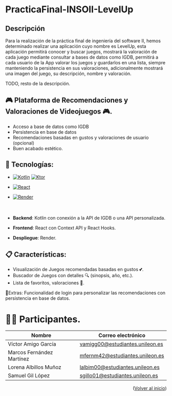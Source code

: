 # PracticaFinal-INSOII-LevelUp

## Descripción
Para la realización de la práctica final de ingeniería del software II, hemos determinado realizar una aplicación cuyo nombre es LevelUp, esta aplicación permitirá conocer y buscar juegos, mostrará la valoración de cada juego mediante consultar a bases de datos como IGDB, permitirá a cada usuario de la App valorar los juegos y guardarlos en una lista, siempre manteniendo la persistencia en sus valoraciones, adicionalmente mostrará una imagen del juego, su descripción, nombre y valoración.

TODO, resto de la descripción.

## 🎮 Plataforma de Recomendaciones y Valoraciones de Videojuegos 🎮.

* Acceso a base de datos como IGDB
* Persistencia en base de datos
* Recomendaciones basadas en gustos y valoraciones de usuario (opcional)
* Buen acabado estético.

## 🧪 Tecnologías:
*	[![Kotlin][Kotlin-logo]][Kotlin-url]   [![Ktor][Ktor-logo]][Ktor-url] 
*	[![React][React-logo]][React-url]  
*	[![Render][Render-logo]][Render-url]
<br><br><br>

* **Backend**: Kotlin con conexión a la API de IGDB o una API personalizada.
* **Frontend**: React con Context API y React Hooks.
* **Despliegue**: Render.


  
## 📋 Características:
- Visualización de Juegos recomendadas basadas en gustos 💕.
- Buscador de Juegos con detalles 🔍 (sinopsis, año, etc.).
- Lista de favoritos, valoraciones 🌟.

  
📌Extras: Funcionalidad de login para personalizar las recomendaciones con persistencia en base de datos.

# 🧙‍♂️ Participantes.

| Nombre                   | Correo electrónico                       |
|--------------------------|------------------------------------------|
| Víctor Amigo García      | vamigg00@estudiantes.unileon.es          |
| Marcos Fernández Martínez| mfernm42@estudiantes.unileon.es          |
| Lorena Albillos Muñoz    | lalbim00@estudiantes.unileon.es          |
| Samuel Gil López         | sgillo01@estudiantes.unileon.es          |


<p align="right">(<a href="#readme-top">Volver al inicio</a>)</p>


[Kotlin-logo]: https://img.shields.io/badge/Kotlin-0095D5?style=for-the-badge&logo=kotlin&logoColor=white
[Kotlin-url]: https://kotlinlang.org/
[Ktor-logo]: https://img.shields.io/badge/Ktor-0095D5?style=for-the-badge&logo=ktor&logoColor=white
[Ktor-url]: https://ktor.io/
[React-logo]: https://img.shields.io/badge/React-20232A?style=for-the-badge&logo=react&logoColor=61DAFB
[React-url]: https://reactjs.org/
[Render-logo]: https://img.shields.io/badge/Render-46E3B7?style=for-the-badge&logo=render&logoColor=white
[Render-url]: https://render.com/

